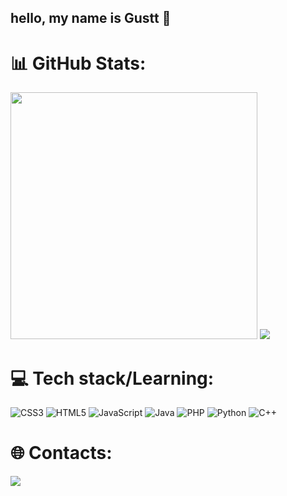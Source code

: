 

## hello, my name is Gustt 👋

# 📊 GitHub Stats:
<img width="395px" src="https://github-readme-stats.vercel.app/api?username=GusFrig&show_icons=true&theme=neon&include_all_commits=true&count_private=true"/> <img src="https://github-readme-stats.vercel.app/api/top-langs/?username=GusFrig&layout=compact&langs_count=7&theme=neon"/>

# 💻 Tech stack/Learning:
![CSS3](https://img.shields.io/badge/css3-%231572B6.svg?style=for-the-badge&logo=css3&logoColor=white) ![HTML5](https://img.shields.io/badge/html5-%23E34F26.svg?style=for-the-badge&logo=html5&logoColor=white) ![JavaScript](https://img.shields.io/badge/javascript-%23323330.svg?style=for-the-badge&logo=javascript&logoColor=%23F7DF1E) ![Java](https://img.shields.io/badge/java-%23ED8B00.svg?style=for-the-badge&logo=openjdk&logoColor=white) ![PHP](https://img.shields.io/badge/php-%23777BB4.svg?style=for-the-badge&logo=php&logoColor=white) ![Python](https://img.shields.io/badge/python-3670A0?style=for-the-badge&logo=python&logoColor=ffdd54) ![C++](https://img.shields.io/badge/c++-%2300599C.svg?style=for-the-badge&logo=c%2B%2B&logoColor=white)

# 🌐 Contacts:

<div>
  <a href = "gugapachecops4@gmail.com"><img src="https://img.shields.io/badge/-Gmail-%23333?style=for-the-badge&logo=gmail&logoColor=white" target="_blank"></a>
 
</div>
